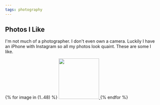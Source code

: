 ```yaml
---
tags: photography
---
```


<article>
<h1>Photos I Like</h1>
<p>I'm not much of a photographer. I don't even own a camera. Luckily I have an iPhone with Instagram so all my photos look quaint. These are some I like.</p>
<div class="galleryRow">
  {% for image in (1..48) %}
    <a href="images/photos/photos{{ image }}.jpg" class="luminous" rel="Photos">
      <img src="images/photos/photos{{ image }}-thumb.jpg" width="132" height="132">
    </a>
  {% endfor %}
</div>
</article>

